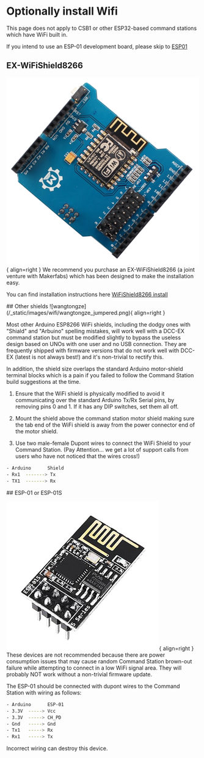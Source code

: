 # Optionally install Wifi

This page does not apply to CSB1 or other ESP32-based command stations which have WiFi built in.

If you intend to use an ESP-01 development board, please skip to [ESP01](#esp-01-or-esp-01S)

## EX-WiFiShield8266

![WiFiShield8266](/_static/images/wifi/makerfabs-esp8266-wifi-shield.png){ align=right }
We recommend you purchase an EX-WiFiShield8266 (a joint venture with Makerfabs) which has been designed to make the installation easy.

You can find installation instructions here [WiFiShield8266 install](/diy/20-mega-easy.md#optionally-install-wifishield)

<div style="clear: both;"></div>
## Other shields
![wangtongze](/_static/images/wifi/wangtongze_jumpered.png){ align=right }

Most other Arduino ESP8266 WiFi shields, including the dodgy ones with "Shiald" and "Arbuino" spelling mistakes, will work well with a DCC-EX command station but must be modified slightly to bypass the useless design based on UNOs with one user and no USB connection. They are frequently shipped with firmware versions that do not work well with DCC-EX (latest is not always
best!) and it's non-trivial to rectify this.

In addition, the shield size overlaps the standard Arduino motor-shield terminal blocks which is a pain if you failed to follow the Command Station build suggestions at the time.

1. Ensure that the WiFi shield is physically modified to avoid it communicating over the standard Arduino Tx/Rx Serial pins, by removing pins 0 and 1. If it has any DIP switches, set them all off.

2. Mount the shield above the command station motor shield making sure the tab end of the WiFi shield is away from the power connector end of the motor shield.

3. Use two male-female Dupont wires to connect the WiFi Shield to your Command Station. (Pay Attention... we get a lot of support calls from users who have not noticed that the wires cross!)

```bash
- Arduino      Shield
- Rx1  -------> Tx
- TX1  -------> Rx
```

<div style="clear: both;"></div>
## ESP-01 or ESP-01S

![ESP01](/_static/images/wifi/esp-01s_2.png){ align=right }
These devices are not recommended because there are power consumption issues that may cause random Command Station brown-out failure while attempting to connect in a low WiFi signal area.  They will probably NOT work without a non-trivial firmware update.

The ESP-01 should be connected with dupont wires to the Command Station with wiring as follows:

```bash
- Arduino      ESP-01
- 3.3V  -----> Vcc
- 3.3V  -----> CH_PD
- Gnd   -----> Gnd
- Tx1   -----> Rx
- Rx1   -----> Tx
```

Incorrect wiring can destroy this device.
